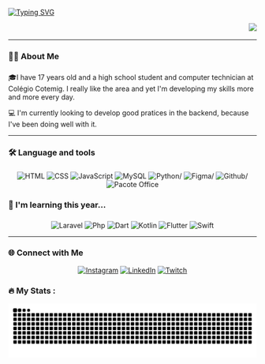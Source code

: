 [![Typing SVG](https://readme-typing-svg.demolab.com?font=Fira+Code&pause=1000&color=C957FF&width=435&lines=Hello+World!+I'm+Rafael+Santos;Bem+Vindo(a)+ao+meu+perfil+no+GitHub!+)](https://git.io/typing-svg)

<div align="right">
  <img src="https://visitor-badge.laobi.icu/badge?page_id=r4santos.r4santos&"  />
</div>

---

###

<h3 align="left">👩‍💻  About Me</h3>

###

🎓I have 17 years old and a high school student and computer technician at Colégio Cotemig. I really like the area and yet I'm developing my skills more and more every day.

💻 I'm currently looking to develop good pratices in the backend, because I've been doing well with it.

---

###

<h3 align="left">🛠 Language and tools</h3>

###

<div align="center">
  <img src="https://img.shields.io/badge/HTML-%23E34F26.svg?&style=for-the-badge&logo=html5&logoColor=white" alt="HTML"/>
  <img src="https://img.shields.io/badge/CSS-%231572B6.svg?&style=for-the-badge&logo=css3&logoColor=white" alt="CSS"/>
  <img src="https://img.shields.io/badge/JavaScript-%23323330.svg?&style=for-the-badge&logo=javascript&logoColor=%23F7DF1E" alt="JavaScript"/>
  <img src="https://img.shields.io/badge/MySQL-%2300f.svg?&style=for-the-badge&logo=mysql&logoColor=white" alt="MySQL"/>
  <img src="https://img.shields.io/badge/python-3670A0?style=for-the-badge&logo=python&logoColor=ffdd54" alt=Python/>
  <img src="https://img.shields.io/badge/figma-%23F24E1E.svg?style=for-the-badge&logo=figma&logoColor=white" alt=Figma/>
  <img src="https://img.shields.io/badge/github-%23121011.svg?style=for-the-badge&logo=github&logoColor=white" alt=Github/>
  <img src="https://img.shields.io/badge/Office-%230A66C2.svg?&style=for-the-badge&logo=microsoft-office&logoColor=white" alt="Pacote Office"/><br>
  
</div>

###

<h3 align="left">📖 I'm learning this year...</h3>

###

<div align="center">
  <img src="https://img.shields.io/badge/Laravel-red?style=for-the-badge&logo=laravel&logoColor=white" alt="Laravel"/>
  <img src="https://img.shields.io/badge/php-violet?style=for-the-badge&logo=php&logoColor=gray" alt="Php"/>
  <img src="https://img.shields.io/badge/dart-blue?style=for-the-badge&logo=dart&logoColor=cyan" alt="Dart"/>
  <img src="https://img.shields.io/badge/kotlin-purple?style=for-the-badge&logo=kotlin&logoColor=white" alt="Kotlin"/>
  <img src="https://img.shields.io/badge/flutter-blue?style=for-the-badge&logo=flutter&logoColor=cyan" alt="Flutter"/>
  <img src="https://img.shields.io/badge/swift-orange?style=for-the-badge&logo=swift&logoColor=white" alt="Swift"/>
</div>

---

<h3>🌐 Connect with Me</h3>

<div align="center">
  
  [![Instagram](https://img.shields.io/badge/Instagram-%23E4405F.svg?logo=Instagram&logoColor=white)](https://www.instagram.com/rsantoosx/)
  [![LinkedIn](https://img.shields.io/badge/LinkedIn-%230077B5.svg?logo=linkedin&logoColor=white)](https://www.linkedin.com/in/rafael-santos-8a0b44313/)
  [![Twitch](https://img.shields.io/badge/Twitch-%239146FF.svg?logo=Twitch&logoColor=white)](https://www.twitch.tv/errequatro_)
  
</div>

###

<h3 align="left">🔥   My Stats :</h3>

<img src="https://raw.githubusercontent.com/r4santos/r4santos/output/snake.svg" alt="Snake animation" />

###
